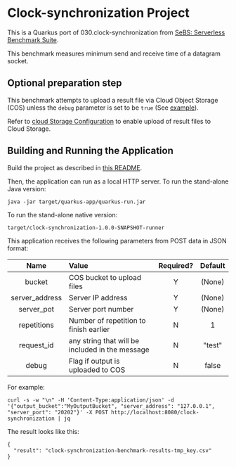 # Clock-synchronization Project

This is a Quarkus port of 030.clock-synchronization from [SeBS: Serverless Benchmark Suite](https://github.com/spcl/serverless-benchmarks).

This benchmark measures minimum send and receive time of a datagram socket.

## Optional preparation step

This benchmark attempts to upload a result file via Cloud Object Storage (COS) unless the `debug` parameter is set to be `true` (See [example](#sample-curl-command)). 

Refer to [cloud Storage Configuration](../UsingCloudObjectStorage.md) to enable upload of result files to Cloud Storage.

## Building and Running the Application

Build the project as described in [this README](../../README.md).

Then, the application can run as a local HTTP server.
To run the stand-alone Java version:
```shell
java -jar target/quarkus-app/quarkus-run.jar
```
To run the stand-alone native version:
```shell
target/clock-synchronization-1.0.0-SNAPSHOT-runner
```

This application receives the following parameters from POST data in JSON format:

|      Name      | Value                                           | Required? | Default |
|:--------------:|:------------------------------------------------|:---------:|:-------:|
|     bucket     | COS bucket to upload files                      |     Y     | (None)  |
| server_address | Server IP address                               |     Y     | (None)  |
|   server_pot   | Server port number                              |     Y     | (None)  |
|  repetitions   | Number of repetition to finish earlier          |     N     |    1    |
|   request_id   | any string that will be included in the message |     N     | "test"  |
|     debug      | Flag if output is uploaded to COS               |     N     |  false  |

For example:

```shell
curl -s -w "\n" -H 'Content-Type:application/json' -d '{"output_bucket":"MyOutputBucket", "server_address": "127.0.0.1", "server_port": "20202"}' -X POST http://localhost:8080/clock-synchronization | jq
```
The result looks like this:
```
{
  "result": "clock-synchronization-benchmark-results-tmp_key.csv"
}
```
